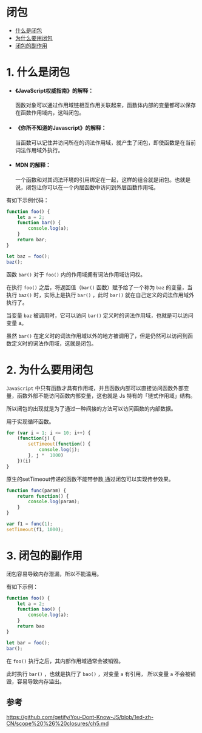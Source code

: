 # 闭包

- [什么是闭包](#1-什么是闭包)
- [为什么要用闭包](#2-为什么要用闭包)
- [闭包的副作用](#3-闭包的副作用)


# 1. 什么是闭包
- #### 《JavaScript权威指南》的解释：
  函数对象可以通过作用域链相互作用关联起来，函数体内部的变量都可以保存在函数作用域内，这叫闭包。

- #### 《你所不知道的Javascript》的解释：
  当函数可以记住并访问所在的词法作用域，就产生了闭包，即使函数是在当前词法作用域外执行。

- #### MDN 的解释：
  一个函数和对其词法环境的引用绑定在一起，这样的组合就是闭包。也就是说，闭包让你可以在一个内层函数中访问到外层函数作用域。

有如下示例代码：

```js
function foo() {
    let a = 2;
    function bar() {
        console.log(a);
    }
    return bar;
}

let baz = foo();
baz();
```

函数 `bar()` 对于 `foo()` 内的作用域拥有词法作用域访问权。

在执行 `foo()` 之后，将返回值（`bar()` 函数）赋予给了一个称为 `baz` 的变量，当执行 `baz()` 时，实际上是执行 `bar()` ，此时 `bar()` 就在自己定义的词法作用域外执行了。

当变量 `baz` 被调用时，它可以访问 `bar()` 定义时的词法作用域，也就是可以访问变量 a。

虽然 `bar()` 在定义时的词法作用域以外的地方被调用了，但是仍然可以访问到函数定义时的词法作用域，这就是闭包。

# 2. 为什么要用闭包
`JavaScript` 中只有函数才具有作用域，并且函数内部可以直接访问函数外部变量，函数外部不能访问函数内部变量，这也就是 Js 特有的「链式作用域」结构。

所以闭包的出现就是为了通过一种间接的方法可以访问函数的内部数据。

用于实现循环函数。

```js
for (var i = 1; i <= 10; i++) {
    (function(j) {
        setTimeout(function() {
            console.log(j);
        }, j *  1000)
    })(i)
}
```

原生的setTimeout传递的函数不能带参数,通过闭包可以实现传参效果。

```js 
function func(param) {
    return function() {
        console.log(param);
    }
}

var f1 = func(1);
setTimeout(f1, 1000);
```

# 3. 闭包的副作用

闭包容易导致内存泄漏，所以不能滥用。

有如下示例：

```js
function foo() {
    let a = 2;
    function bao() {
        console.log(a);
    }
    return bao
}

let bar = foo();
bar();
```

在 `foo()` 执行之后，其内部作用域通常会被销毁。

此时执行 `bar()` ，也就是执行了 `bao()` ，对变量 `a` 有引用， 所以变量 `a` 不会被销毁，容易导致内存溢出。



## 参考
https://github.com/getify/You-Dont-Know-JS/blob/1ed-zh-CN/scope%20%26%20closures/ch5.md